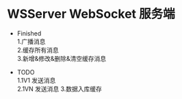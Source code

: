 # WSServer WebSocket 服务端

- Finished  
  1.广播消息  
  2.缓存所有消息  
  3.新增&修改&删除&清空缓存消息


- TODO   
  1.1V1 发送消息   
  2.1VN 发送消息
  3.数据入库缓存